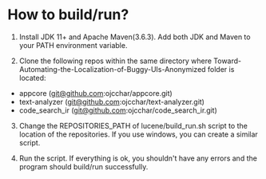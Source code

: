 # How to build/run?

1. Install JDK 11+ and Apache Maven(3.6.3). Add both JDK and Maven to your PATH environment variable.

2. Clone the following repos within the same directory where Toward-Automating-the-Localization-of-Buggy-UIs-Anonymized folder is located:
* appcore (git@github.com:ojcchar/appcore.git)
* text-analyzer (git@github.com:ojcchar/text-analyzer.git)
* code_search_ir (git@github.com:ojcchar/code_search_ir.git)

3. Change the REPOSITORIES_PATH of lucene/build_run.sh script to the location of the repositories. If you use windows, you can create a similar script.

4. Run the script. If everything is ok, you shouldn't have any errors and the program should build/run successfully.
